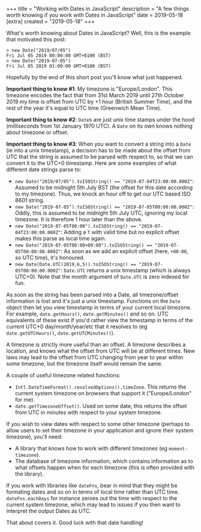 +++
title = "Working with Dates in JavaScript"
description = "A few things worth knowing if you work with Dates in JavaScript"
date = 2019-05-18
[extra]
created = "2019-05-18"
+++

What's worth knowing about Dates in JavaScript? Well, this is the example that motivated this post:

```
> new Date("2019/07/05")
Fri Jul 05 2019 00:00:00 GMT+0100 (BST)
> new Date("2019-07-05")
Fri Jul 05 2019 01:00:00 GMT+0100 (BST)
```

Hopefully by the end of this short post you'll know what just happened.

**Important thing to know #1**: My timezone is "Europe/London". This timezone encodes the fact that from 31st March 2019 until 27th October 2019 my time is offset from UTC by +1 hour (British Summer Time), and the rest of the year it's equal to UTC time (Greenwich Mean Time).

**Important thing to know #2**: `Date`s are just unix time stamps under the hood (milliseconds from 1st January 1970 UTC). A `Date` on its own knows nothing about timezone or offset.

**Important thing to know #3**: When you want to convert a string into a `Date` (ie into a unix timestamp), a decision has to be made about the offset from UTC that the string is assumed to be parsed with respect to, so that we can convert it to the UTC+0 timestamp. Here are some examples of what different date strings parse to:

- `new Date("2019/07/05").toISOString() == "2019-07-04T23:00:00.000Z"`: Assumed to be midnight 5th July BST (the offset for this date according to my timezone). Thus, we knock an hour off to get our UTC based ISO 8601 string.
- `new Date("2019-07-05").toISOString() == "2019-07-05T00:00:00.000Z"`: Oddly, this is assumed to be midnight 5th July UTC, ignoring my local timezone. It is therefore 1 hour later than the above.
- `new Date("2019-07-05T00:00").toISOString() == "2019-07-04T23:00:00.000Z"`: Adding a `T` with valid time but no explicit offset makes this parse as local time again.
- `new Date("2019-07-05T00:00+00:00").toISOString() == "2019-07-05T00:00:00.000Z"`: As soon as we add an explicit offset (here, `+00:00`, so UTC time), it's honoured.
- `new Date(Date.UTC(2019,6,5)).toISOString() == "2019-07-05T00:00:00.000Z"`: `Date.UTC` returns a unix timestamp (which is always UTC+0). Note that the month argument of `Date.UTC` is zero indexed for fun.

As soon as the string has been parsed into a Date, all timezone/offset information is lost and it's just a unix timestamp. Functions on the `Date` object then let you view timestamp in terms of your current local timezone. For example, `date.getHours()`, `date.getMinutes()` and so on. UTC equivalents of these exist if you'd rather view the timestamp in terms of the current UTC+0 day/month/year/etc that it resolves to (eg `date.getUTCHours()`, `date.getUTCMinutes()`).

A timezone is strictly more useful than an offset. A timezone describes a location, and knows what the offset from UTC will be at different times. New laws may lead to the offset from UTC changing from year to year within some timezone, but the timezone itself would remain the same.

A couple of useful timezone related functions:
- `Intl.DateTimeFormat().resolvedOptions().timeZone`. This returns the current system timezone on browsers that support it ("Europe/London" for me).
- `date.getTimezoneOffset()`. Used on some date, this returns the offset from UTC in minutes with respect to your system timezone.

If you wish to view dates with respect to some other timezone (perhaps to allow users to set their timezone in your application and ignore their system timezone), you'll need:
- A library that knows how to work with different timezones (eg `moment-timezone`).
- The database of timezone information, which contains information as to what offsets happen when for each timezone (this is often provided with the library).

If you work with libraries like `dateFns`, bear in mind that they might be formating dates and so on in terms of local time rather than UTC time. `dateFns.eachDays` for instance zeroes out the time with respect to the current system timezone, which may lead to issues if you then want to interpret the output Dates as UTC.

That about covers it. Good luck with that date handling!
